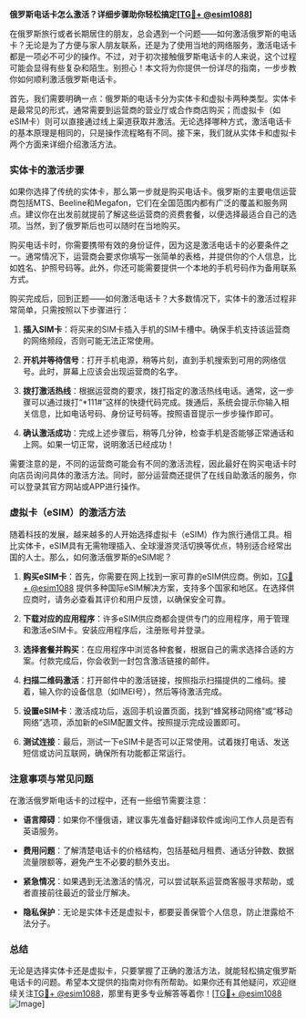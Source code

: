 **俄罗斯电话卡怎么激活？详细步骤助你轻松搞定[[TG💪+ @esim1088](https://t.me/s/esim1088)]**

在俄罗斯旅行或者长期居住的朋友，总会遇到一个问题——如何激活俄罗斯的电话卡？无论是为了方便与家人朋友联系，还是为了使用当地的网络服务，激活电话卡都是一项必不可少的操作。不过，对于初次接触俄罗斯电话卡的人来说，这个过程可能会显得有些复杂和陌生。别担心！本文将为你提供一份详尽的指南，一步步教你如何顺利激活俄罗斯电话卡。

首先，我们需要明确一点：俄罗斯的电话卡分为实体卡和虚拟卡两种类型。实体卡是最常见的形式，通常需要到运营商的营业厅或合作商店购买；而虚拟卡（如eSIM卡）则可以直接通过线上渠道获取并激活。无论选择哪种方式，激活电话卡的基本原理是相同的，只是操作流程略有不同。接下来，我们就从实体卡和虚拟卡两个方面来详细介绍激活方法。

### 实体卡的激活步骤

如果你选择了传统的实体卡，那么第一步就是购买电话卡。俄罗斯的主要电信运营商包括MTS、Beeline和Megafon，它们在全国范围内都有广泛的覆盖和服务网点。建议你在出发前就提前了解这些运营商的资费套餐，以便选择最适合自己的选项。当然，到了俄罗斯后也可以随时在当地购买。

购买电话卡时，你需要携带有效的身份证件，因为这是激活电话卡的必要条件之一。通常情况下，运营商会要求你填写一张简单的表格，并提供你的个人信息，比如姓名、护照号码等。此外，你还可能需要提供一个本地的手机号码作为备用联系方式。

购买完成后，回到正题——如何激活电话卡？大多数情况下，实体卡的激活过程非常简单，只需按照以下步骤进行：

1. **插入SIM卡**：将买来的SIM卡插入手机的SIM卡槽中。确保手机支持该运营商的网络频段，否则可能无法正常使用。
   
2. **开机并等待信号**：打开手机电源，稍等片刻，直到手机搜索到可用的网络信号。此时，屏幕上应该会出现运营商的名字。

3. **拨打激活热线**：根据运营商的要求，拨打指定的激活热线电话。通常，这一步骤可以通过拨打“*111#”这样的快捷代码完成。拨通后，系统会提示你输入相关信息，比如电话号码、身份证号码等。按照语音提示一步步操作即可。

4. **确认激活成功**：完成上述步骤后，稍等几分钟，检查手机是否能够正常通话和上网。如果一切正常，说明激活已经成功！

需要注意的是，不同的运营商可能会有不同的激活流程，因此最好在购买电话卡时向店员询问具体的激活方法。同时，部分运营商还提供了在线自助激活的服务，你可以登录其官方网站或APP进行操作。

### 虚拟卡（eSIM）的激活方法

随着科技的发展，越来越多的人开始选择虚拟卡（eSIM）作为旅行通信工具。相比实体卡，eSIM具有无需物理插入、全球漫游灵活切换等优点，特别适合经常出国的人士。那么，如何激活俄罗斯的eSIM呢？

1. **购买eSIM卡**：首先，你需要在网上找到一家可靠的eSIM供应商。例如，[TG💪+ @esim1088](https://t.me/s/esim1088) 提供多种国际eSIM解决方案，支持多个国家和地区。在选择供应商时，请务必查看其评价和用户反馈，以确保安全可靠。

2. **下载对应的应用程序**：许多eSIM供应商都会提供专门的应用程序，用于管理和激活eSIM卡。安装应用程序后，注册账号并登录。

3. **选择套餐并购买**：在应用程序中浏览各种套餐，根据自己的需求选择合适的方案。付款完成后，你会收到一封包含激活链接的邮件。

4. **扫描二维码激活**：打开邮件中的激活链接，按照指示扫描提供的二维码。接着，输入你的设备信息（如IMEI号），然后等待激活完成。

5. **设置eSIM卡**：激活成功后，返回手机设置页面，找到“蜂窝移动网络”或“移动网络”选项，添加新的eSIM配置文件。按照提示完成设置即可。

6. **测试连接**：最后，测试一下eSIM卡是否可以正常使用。试着拨打电话、发送短信或访问互联网，确保所有功能都正常运行。

### 注意事项与常见问题

在激活俄罗斯电话卡的过程中，还有一些细节需要注意：

- **语言障碍**：如果你不懂俄语，建议事先准备好翻译软件或询问工作人员是否有英语服务。
  
- **费用问题**：了解清楚电话卡的价格结构，包括基础月租费、通话分钟数、数据流量限额等，避免产生不必要的额外支出。

- **紧急情况**：如果遇到无法激活的情况，可以尝试联系运营商客服寻求帮助，或者直接前往最近的营业厅解决。

- **隐私保护**：无论是实体卡还是虚拟卡，都要妥善保管个人信息，防止泄露给不法分子。

### 总结

无论是选择实体卡还是虚拟卡，只要掌握了正确的激活方法，就能轻松搞定俄罗斯电话卡的问题。希望本文提供的指南对你有所帮助。如果你还有其他疑问，欢迎继续关注[TG💪+ @esim1088](https://t.me/s/esim1088)，那里有更多专业解答等着你！[[TG💪+ @esim1088](https://t.me/s/esim1088) ![Image](https://i.postimg.cc/4NQfJmqS/Snipaste-2025-05-13-00-14-12.png)]